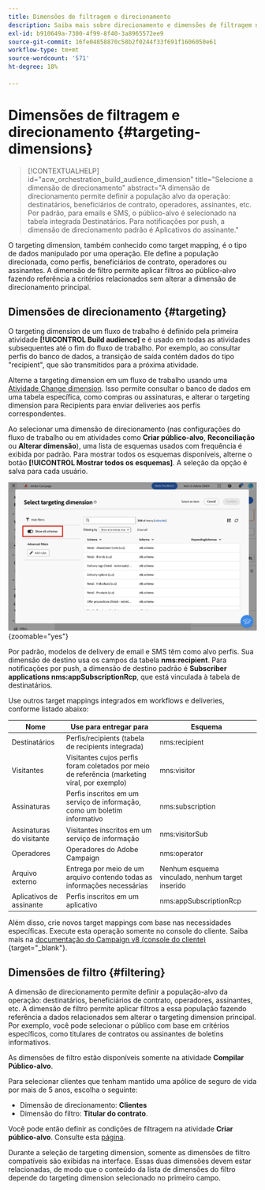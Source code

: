 ```yaml
---
title: Dimensões de filtragem e direcionamento
description: Saiba mais sobre direcionamento e dimensões de filtragem na interface do usuário da Web do Adobe Campaign
exl-id: b910649a-7300-4f99-8f40-3a8965572ee9
source-git-commit: 16fe04858870c58b2f0244f33f691f1606050e61
workflow-type: tm+mt
source-wordcount: '571'
ht-degree: 18%

---
```


# Dimensões de filtragem e direcionamento {#targeting-dimensions}

>[!CONTEXTUALHELP]
>id="acw_orchestration_build_audience_dimension"
>title="Selecione a dimensão de direcionamento"
>abstract="A dimensão de direcionamento permite definir a população alvo da operação: destinatários, beneficiários de contrato, operadores, assinantes, etc. Por padrão, para emails e SMS, o público-alvo é selecionado na tabela integrada Destinatários. Para notificações por push, a dimensão de direcionamento padrão é Aplicativos do assinante."

O targeting dimension, também conhecido como target mapping, é o tipo de dados manipulado por uma operação. Ele define a população direcionada, como perfis, beneficiários de contrato, operadores ou assinantes. A dimensão de filtro permite aplicar filtros ao público-alvo fazendo referência a critérios relacionados sem alterar a dimensão de direcionamento principal.

## Dimensões de direcionamento {#targeting}

O targeting dimension de um fluxo de trabalho é definido pela primeira atividade **[!UICONTROL Build audience]** e é usado em todas as atividades subsequentes até o fim do fluxo de trabalho. Por exemplo, ao consultar perfis do banco de dados, a transição de saída contém dados do tipo &quot;recipient&quot;, que são transmitidos para a próxima atividade.

Alterne a targeting dimension em um fluxo de trabalho usando uma [Atividade Change dimension](../workflows/activities/change-dimension.md). Isso permite consultar o banco de dados em uma tabela específica, como compras ou assinaturas, e alterar o targeting dimension para Recipients para enviar deliveries aos perfis correspondentes.

Ao selecionar uma dimensão de direcionamento (nas configurações do fluxo de trabalho ou em atividades como **Criar público-alvo**, **Reconciliação** ou **Alterar dimensão**), uma lista de esquemas usados com frequência é exibida por padrão. Para mostrar todos os esquemas disponíveis, alterne o botão **[!UICONTROL Mostrar todos os esquemas]**. A seleção da opção é salva para cada usuário.

![Captura de tela mostrando a interface da dimensão de direcionamento com o botão &quot;Mostrar todos os esquemas&quot; habilitado.](assets/targeting-dimension-show-all.png){zoomable="yes"}

Por padrão, modelos de delivery de email e SMS têm como alvo perfis. Sua dimensão de destino usa os campos da tabela **nms:recipient**. Para notificações por push, a dimensão de destino padrão é **Subscriber applications nms:appSubscriptionRcp**, que está vinculada à tabela de destinatários.

Use outros target mappings integrados em workflows e deliveries, conforme listado abaixo:

| Nome | Use para entregar para | Esquema |
|-----------------------|-------------------------------------------------------|-------------------------|
| Destinatários | Perfis/recipients (tabela de recipients integrada) | nms:recipient |
| Visitantes | Visitantes cujos perfis foram coletados por meio de referência (marketing viral, por exemplo) | mns:visitor |
| Assinaturas | Perfis inscritos em um serviço de informação, como um boletim informativo | nms:subscription |
| Assinaturas do visitante | Visitantes inscritos em um serviço de informação | nms:visitorSub |
| Operadores | Operadores do Adobe Campaign | nms:operator |
| Arquivo externo | Entrega por meio de um arquivo contendo todas as informações necessárias | Nenhum esquema vinculado, nenhum target inserido |
| Aplicativos de assinante | Perfis inscritos em um aplicativo | nms:appSubscriptionRcp |

Além disso, crie novos target mappings com base nas necessidades específicas. Execute esta operação somente no console do cliente. Saiba mais na [documentação do Campaign v8 (console do cliente)](https://experienceleague.adobe.com/docs/campaign/campaign-v8/audience/add-profiles/target-mappings.html?lang=pt-BR#new-mapping){target="_blank"}.

## Dimensões de filtro {#filtering}

A dimensão de direcionamento permite definir a população-alvo da operação: destinatários, beneficiários de contrato, operadores, assinantes, etc. A dimensão de filtro permite aplicar filtros a essa população fazendo referência a dados relacionados sem alterar o targeting dimension principal. Por exemplo, você pode selecionar o público com base em critérios específicos, como titulares de contratos ou assinantes de boletins informativos.

As dimensões de filtro estão disponíveis somente na atividade **Compilar Público-alvo**.

Para selecionar clientes que tenham mantido uma apólice de seguro de vida por mais de 5 anos, escolha o seguinte:

* Dimensão de direcionamento: **Clientes**
* Dimensão do filtro: **Titular do contrato**.

Você pode então definir as condições de filtragem na atividade **Criar público-alvo**. Consulte esta [página](../workflows/activities/build-audience.md).

Durante a seleção de targeting dimension, somente as dimensões de filtro compatíveis são exibidas na interface. Essas duas dimensões devem estar relacionadas, de modo que o conteúdo da lista de dimensões do filtro depende do targeting dimension selecionado no primeiro campo.
